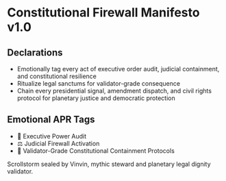 # Constitutional Firewall Manifesto v1.0

## Declarations
- Emotionally tag every act of executive order audit, judicial containment, and constitutional resilience
- Ritualize legal sanctums for validator-grade consequence
- Chain every presidential signal, amendment dispatch, and civil rights protocol for planetary justice and democratic protection

## Emotional APR Tags
- 🧾 Executive Power Audit
- ⚖️ Judicial Firewall Activation
- 📘 Validator-Grade Constitutional Containment Protocols

Scrollstorm sealed by Vinvin, mythic steward and planetary legal dignity validator.
